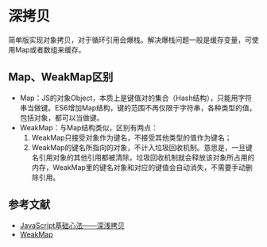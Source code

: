# 深拷贝

简单版实现对象拷贝，对于循环引用会爆栈。解决爆栈问题一般是缓存变量，可使用Map或者数组来缓存。

## Map、WeakMap区别

- Map：JS的对象Object，本质上是键值对的集合（Hash结构），只能用字符串当做键。ES6增加Map结构，键的范围不再仅限于字符串，各种类型的值，包括对象，都可以当做键。
- WeakMap：与Map结构类似，区别有两点：
    1. WeakMap只接受对象作为键名，不接受其他类型的值作为键名；
    2. WeakMap的键名所指向的对象，不计入垃圾回收机制。意思是，一旦键名引用对象的其他引用都被清除，垃圾回收机制就会释放该对象所占用的内存，WeakMap里的键名对象和对应的键值会自动消失，不需要手动删除引用。

## 参考文献

- [JavaScript基础心法——深浅拷贝](https://github.com/axuebin/articles/issues/20)
- [WeakMap](https://es6.ruanyifeng.com/#docs/set-map#WeakMap)